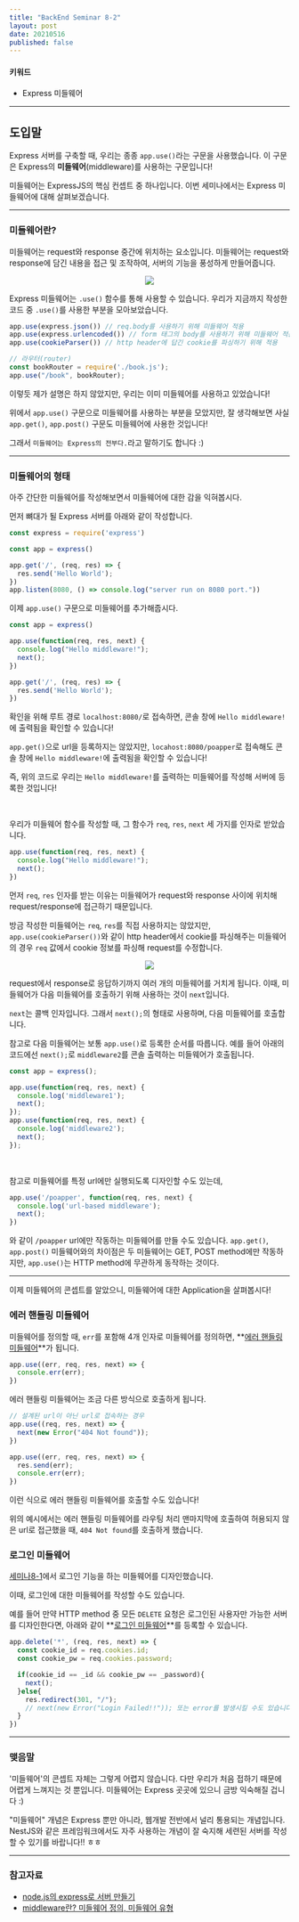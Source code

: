 ```yaml
---
title: "BackEnd Seminar 8-2"
layout: post
date: 20210516
published: false
---
```


#### 키워드
- Express 미들웨어

<hr>

## 도입말

Express 서버를 구축할 때, 우리는 종종 `app.use()`라는 구문을 사용했습니다. 이 구문은 Express의 **미들웨어**(middleware)를 사용하는 구문입니다!

미들웨어는 ExpressJS의 핵심 컨셉트 중 하나입니다. 이번 세미나에서는 Express 미들웨어에 대해 살펴보겠습니다.

<hr>

### 미들웨어란?

미들웨어는 request와 response 중간에 위치하는 요소입니다. 미들웨어는 request와 response에 담긴 내용을 접근 및 조작하여, 서버의 기능을 풍성하게 만들어줍니다.

<div style="text-align: center;">
  <img src="https://media.vlpt.us/images/hwanieee/post/1dfa6b79-9d7d-4d8d-a0b5-b4717f467a96/%E1%84%89%E1%85%B3%E1%84%8F%E1%85%B3%E1%84%85%E1%85%B5%E1%86%AB%E1%84%89%E1%85%A3%E1%86%BA%202020-10-02%20%E1%84%8B%E1%85%A9%E1%84%92%E1%85%AE%206.29.04.png">
</div>

Express 미들웨어는 `.use()` 함수를 통해 사용할 수 있습니다. 우리가 지금까지 작성한 코드 중 `.use()`를 사용한 부분을 모아보았습니다.

``` js
app.use(express.json()) // req.body를 사용하기 위해 미들웨어 적용
app.use(express.urlencoded()) // form 태그의 body를 사용하기 위해 미들웨어 적용
app.use(cookieParser()) // http header에 답긴 cookie를 파싱하기 위해 적용

// 라우터(router)
const bookRouter = require('./book.js');
app.use("/book", bookRouter);
```

이렇듯 제가 설명은 하지 않았지만, 우리는 이미 미들웨어를 사용하고 있었습니다!

위에서 `app.use()` 구문으로 미들웨어를 사용하는 부분을 모았지만, 잘 생각해보면 사실 `app.get()`, `app.post()` 구문도 미들웨어에 사용한 것입니다!

그래서 `미들웨어는 Express의 전부다.`라고 말하기도 합니다 :)

<hr>

### 미들웨어의 형태

아주 간단한 미들웨어를 작성해보면서 미들웨어에 대한 감을 익혀봅시다.

먼저 뼈대가 될 Express 서버를 아래와 같이 작성합니다.

``` js
const express = require('express')

const app = express()

app.get('/', (req, res) => {
  res.send('Hello World');
})
app.listen(8080, () => console.log("server run on 8080 port."))
```

이제 `app.use()` 구문으로 미들웨어를 추가해줍시다.

``` js
const app = express()

app.use(function(req, res, next) {
  console.log("Hello middleware!");
  next();
})

app.get('/', (req, res) => {
  res.send('Hello World');
})
```

확인을 위해 루트 경로 `localhost:8080/`로 접속하면, 콘솔 창에 `Hello middleware!`에 출력됨을 확인할 수 있습니다!

`app.get()`으로 url을 등록하지는 않았지만, `locahost:8080/poapper`로 접속해도 콘솔 창에 `Hello middleware!`에 출력됨을 확인할 수 있습니다!

즉, 위의 코드로 우리는 `Hello middleware!`를 출력하는 미들웨어를 작성해 서버에 등록한 것입니다!

<br>

우리가 미들웨어 함수를 작성할 때, 그 함수가 `req`, `res`, `next` 세 가지를 인자로 받았습니다.

``` js
app.use(function(req, res, next) {
  console.log("Hello middleware!");
  next();
})
```

먼저 `req`, `res` 인자를 받는 이유는 미들웨어가 request와 response 사이에 위치해 request/response에 접근하기 때문입니다.

방금 작성한 미들웨어는 `req`, `res`를 직접 사용하지는 않았지만, `app.use(cookieParser())`와 같이 http header에서 cookie를 파싱해주는 미들웨어의 경우 `req` 값에서 cookie 정보를 파싱해 request를 수정합니다.

<div style="text-align: center;">
  <img src="https://media.vlpt.us/images/hwanieee/post/1dfa6b79-9d7d-4d8d-a0b5-b4717f467a96/%E1%84%89%E1%85%B3%E1%84%8F%E1%85%B3%E1%84%85%E1%85%B5%E1%86%AB%E1%84%89%E1%85%A3%E1%86%BA%202020-10-02%20%E1%84%8B%E1%85%A9%E1%84%92%E1%85%AE%206.29.04.png">
</div>

request에서 response로 응답하기까지 여러 개의 미들웨어를 거치게 됩니다. 이때, 미들웨어가 다음 미들웨어를 호출하기 위해 사용하는 것이 `next`입니다. 

`next`는 콜백 인자입니다. 그래서 `next();`의 형태로 사용하며, 다음 미들웨어를 호출합니다.

참고로 다음 미들웨어는 보통 `app.use()`로 등록한 순서를 따릅니다. 예를 들어 아래의 코드에선 `next();`로 `middleware2`를 콘솔 출력하는 미들웨어가 호출됩니다.

``` js
const app = express();

app.use(function(req, res, next) {
  console.log('middleware1');
  next();
});
app.use(function(req, res, next) {
  console.log('middleware2');
  next();
});
```

<br>

참고로 미들웨어를 특정 url에만 실행되도록 디자인할 수도 있는데,

``` js
app.use('/poapper', function(req, res, next) {
  console.log('url-based middleware');
  next();
})
```

와 같이 `/poapper` url에만 작동하는 미들웨어를 만들 수도 있습니다. `app.get()`, `app.post()` 미들웨어와의 차이점은 두 미들웨어는 GET, POST method에만 작동하지만, `app.use()`는 HTTP method에 무관하게 동작하는 것이다.

<hr>

이제 미들웨어의 콘셉트를 알았으니, 미들웨어에 대한 Application을 살펴봅시다!

### 에러 핸들링 미들웨어

미들웨어를 정의할 때, `err`를 포함해 4개 인자로 미들웨어를 정의하면, **<u>에러 핸들링 미들웨어</u>**가 됩니다.

``` js
app.use((err, req, res, next) => {
  console.err(err);
})
```

에러 핸들링 미들웨어는 조금 다른 방식으로 호출하게 됩니다.

```js
// 설계된 url이 아닌 url로 접속하는 경우
app.use((req, res, next) => {
  next(new Error("404 Not found"));
})

app.use((err, req, res, next) => {
  res.send(err);
  console.err(err);
})
```

이런 식으로 에러 핸들링 미들웨어를 호출할 수도 있습니다!

위의 예시에서는 에러 핸들링 미들웨어를 라우팅 처리 맨마지막에 호출하여 허용되지 않은 url로 접근했을 때, `404 Not found`를 호출하게 했습니다.

### 로그인 미들웨어

[세미나8-1](https://bluehorn07.github.io/poapper-backend/2020/12/04/BackEnd-Seminar8-1.html)에서 로그인 기능을 하는 미들웨어를 디자인했습니다.

이때, 로그인에 대한 미들웨어를 작성할 수도 있습니다.

예를 들어 만약 HTTP method 중 모든 `DELETE` 요청은 로그인된 사용자만 가능한 서버를 디자인한다면, 아래와 같이 **<u>로그인 미들웨어</u>**를 등록할 수 있습니다.

``` js
app.delete('*', (req, res, next) => {
  const cookie_id = req.cookies.id;
  const cookie_pw = req.cookies.password;

  if(cookie_id == _id && cookie_pw == _password){
    next();
  }else{
    res.redirect(301, "/");
    // next(new Error("Login Failed!!")); 또는 error를 발생시킬 수도 있습니다.
  }
})
```

<hr>

### 맺음말

'미들웨어'의 콘셉트 자체는 그렇게 어렵지 않습니다. 다만 우리가 처음 접하기 때문에 어렵게 느껴지는 것 뿐입니다. 미들웨어는 Express 곳곳에 있으니 금방 익숙해질 겁니다 :)

"미들웨어" 개념은 Express 뿐만 아니라, 웹개발 전반에서 널리 통용되는 개념입니다. NestJS와 같은 프레임워크에서도 자주 사용하는 개념이 잘 숙지해 세련된 서버를 작성할 수 있기를 바랍니다!! ㅎㅎ

<hr>

### 참고자료
- [node.js의 express로 서버 만들기](https://velog.io/@hwanieee/node.js-%EC%99%80-express)
- [middleware란? 미들웨어 정의, 미들웨어 유형](https://psyhm.tistory.com/8)

